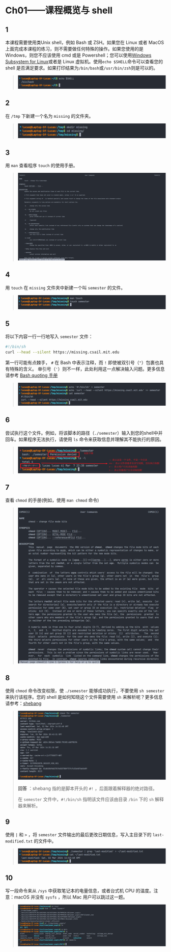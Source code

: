 # Ch01——课程概览与 shell

## 1

本课程需要使用类Unix shell，例如 Bash 或 ZSH。如果您在 Linux 或者 MacOS 上面完成本课程的练习，则不需要做任何特殊的操作。如果您使用的是 Windows，则您不应该使用 cmd 或是 Powershell；您可以使用[Windows Subsystem for Linux](https://docs.microsoft.com/en-us/windows/wsl/)或者是 Linux 虚拟机。使用`echo $SHELL`命令可以查看您的 shell 是否满足要求。如果打印结果为`/bin/bash`或`/usr/bin/zsh`则是可以的。

> ![](assets/1-1.png)

## 2

在 `/tmp` 下新建一个名为 `missing` 的文件夹。

> ![](assets/1-2.png)

## 3

用 `man` 查看程序 `touch` 的使用手册。

> ![](assets/1-3.png)

## 4

用 `touch` 在 `missing` 文件夹中新建一个叫 `semester` 的文件。

> ![](assets/1-4.png)

## 5

将以下内容一行一行地写入 `semester` 文件：

```bash
#!/bin/sh
curl --head --silent https://missing.csail.mit.edu
```

第一行可能有点棘手， `#` 在 Bash 中表示注释，而 `!` 即使被双引号（`"`）包裹也具有特殊的含义。 单引号（`'`）则不一样，此处利用这一点解决输入问题。更多信息请参考 [Bash quoting 手册](https://www.gnu.org/software/bash/manual/html_node/Quoting.html)

> ![](assets/1-5.png)

## 6

尝试执行这个文件。例如，将该脚本的路径（`./semester`）输入到您的shell中并回车。如果程序无法执行，请使用 `ls` 命令来获取信息并理解其不能执行的原因。

> ![](assets/1-6.png)

## 7

查看 `chmod` 的手册(例如，使用 `man chmod` 命令)

> ![](assets/1-7.png)

## 8

使用 `chmod` 命令改变权限，使 `./semester` 能够成功执行，不要使用 `sh semester` 来执行该程序。您的 shell 是如何知晓这个文件需要使用 `sh` 来解析呢？更多信息请参考：[shebang](https://en.wikipedia.org/wiki/Shebang_(Unix))

> ![](assets/1-8.png)
>
> **回答** ：shebang 指的是脚本开头的 `#!` ，后面跟着解释器的绝对路径。
>
> 在 `semester` 文件中，`#!/bin/sh` 指明该文件应该由目录 `/bin` 下的 `sh` 解释器来解析。

## 9

使用 `|` 和 `>` ，将 `semester` 文件输出的最后更改日期信息，写入主目录下的 `last-modified.txt` 的文件中。

> ![](assets/1-9.png)

## 10

写一段命令来从 `/sys` 中获取笔记本的电量信息，或者台式机 CPU 的温度。注意：macOS 并没有 `sysfs` ，所以 Mac 用户可以跳过这一题。

> ![](assets/1-10.png)
